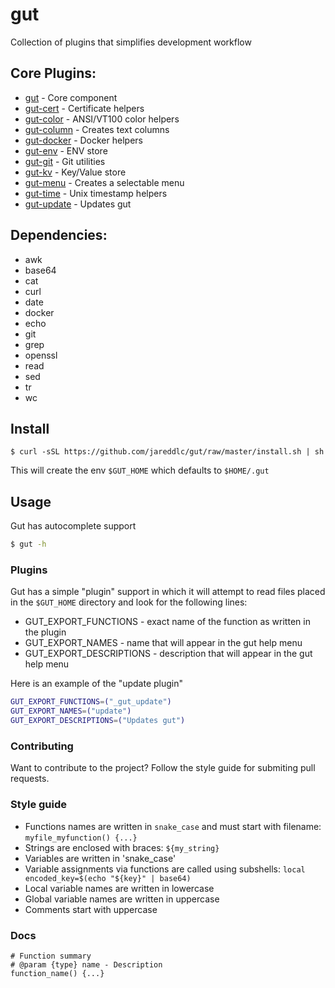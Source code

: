 # gut

Collection of plugins that simplifies development workflow

## Core Plugins:
* [gut](#gut) - Core component
* [gut-cert](#gut-cert) - Certificate helpers
* [gut-color](#gut-color) - ANSI/VT100 color helpers
* [gut-column](#gut-column) - Creates text columns
* [gut-docker](#gut-docker) - Docker helpers
* [gut-env](#gut-env) - ENV store
* [gut-git](#gut-git) - Git utilities
* [gut-kv](#gut-kv) - Key/Value store
* [gut-menu](#gut-menu) - Creates a selectable menu
* [gut-time](#gut-time) - Unix timestamp helpers
* [gut-update](#gut-update) - Updates gut

## Dependencies:
* awk
* base64
* cat
* curl
* date
* docker
* echo
* git
* grep
* openssl
* read
* sed
* tr
* wc

## Install

```
$ curl -sSL https://github.com/jareddlc/gut/raw/master/install.sh | sh
```

This will create the env `$GUT_HOME` which defaults to `$HOME/.gut`

## Usage
Gut has autocomplete support

```bash
$ gut -h
```

### Plugins

Gut has a simple "plugin" support in which it will attempt to read files placed in the `$GUT_HOME` directory and look for the following lines:

* GUT_EXPORT_FUNCTIONS - exact name of the function as written in the plugin
* GUT_EXPORT_NAMES - name that will appear in the gut help menu
* GUT_EXPORT_DESCRIPTIONS - description that will appear in the gut help menu

Here is an example of the "update plugin"

```bash
GUT_EXPORT_FUNCTIONS=("_gut_update")
GUT_EXPORT_NAMES=("update")
GUT_EXPORT_DESCRIPTIONS=("Updates gut")
```

### Contributing
Want to contribute to the project? Follow the style guide for submiting pull requests.

### Style guide

* Functions names are written in `snake_case` and must start with filename: `myfile_myfunction() {...}`
* Strings are enclosed with braces: `${my_string}`
* Variables are written in 'snake_case'
* Variable assignments via functions are called using subshells: `local encoded_key=$(echo "${key}" | base64)`
* Local variable names are written in lowercase
* Global variable names are written in uppercase
* Comments start with uppercase

### Docs

```
# Function summary
# @param {type} name - Description
function_name() {...}
```
